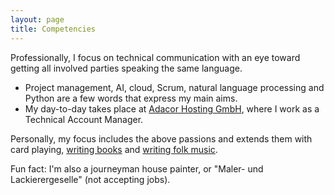 ```yaml
---
layout: page
title: Competencies
---
```


Professionally, I focus on technical communication with an eye toward getting all involved parties speaking the same language.
- Project management, AI, cloud, Scrum, natural language processing and Python are a few words that express my main aims.
- My day-to-day takes place at [Adacor Hosting GmbH](https://adacor.com), where I work as a Technical Account Manager.

Personally, my focus includes the above passions and extends them with card playing, [writing books](/books) and [writing folk music](/music).

Fun fact: I'm also a journeyman house painter, or "Maler- und Lackierergeselle" (not accepting jobs).
  
